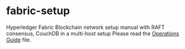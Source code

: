 # fabric-setup
Hyperledger Fabric Blockchain network setup manual with RAFT consensus, CouchDB in a multi-host setup
Please read the [Operations Guide](operations_guide.rst) file.
